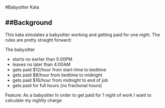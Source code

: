 #Babysitter Kata

##Background
----------
This kata simulates a babysitter working and getting paid for one night.  The rules are pretty straight forward:

The babysitter 
* starts no earlier than 5:00PM
* leaves no later than 4:00AM
* gets paid $12/hour from start-time to bedtime
* gets paid $8/hour from bedtime to midnight
* gets paid $16/hour from midnight to end of job
* gets paid for full hours (no fractional hours)


Feature:
As a babysitter
In order to get paid for 1 night of work
I want to calculate my nightly charge

